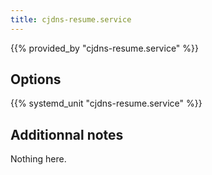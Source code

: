 ```yaml
---
title: cjdns-resume.service
---
```


{{% provided_by "cjdns-resume.service" %}}

## Options

{{% systemd_unit "cjdns-resume.service" %}}

## Additionnal notes

Nothing here.